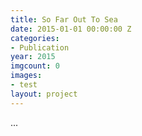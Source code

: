 ```yaml
---
title: So Far Out To Sea
date: 2015-01-01 00:00:00 Z
categories:
- Publication
year: 2015
imgcount: 0
images:
- test
layout: project
---
```


...